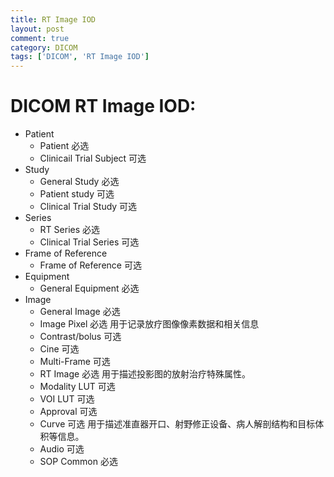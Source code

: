 ```yaml
---
title: RT Image IOD
layout: post
comment: true
category: DICOM
tags: ['DICOM', 'RT Image IOD']
---
```

# DICOM RT Image IOD:

- Patient
  - Patient 必选
  - Clinicail Trial Subject 可选
- Study
  - General Study 必选
  - Patient study 可选
  - Clinical Trial Study 可选
- Series
  - RT Series 必选
  - Clinical Trial Series 可选
- Frame of Reference
  - Frame of Reference 可选
- Equipment
  - General Equipment 必选
- Image
  - General Image 必选
  - Image Pixel 必选 用于记录放疗图像像素数据和相关信息
  - Contrast/bolus 可选
  - Cine 可选
  - Multi-Frame 可选
  - RT Image  必选 用于描述投影图的放射治疗特殊属性。
  - Modality LUT 可选
  - VOI LUT 可选
  - Approval 可选
  - Curve 可选 用于描述准直器开口、射野修正设备、病人解剖结构和目标体积等信息。
  - Audio 可选
  - SOP Common 必选
